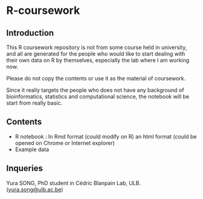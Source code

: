 # R-coursework

## Introduction

This R coursework repository is not from some course held in university, and all are generated for the people who would like to start dealing with their own data on R by themselves, especially the lab where I am working now.

Please do not copy the contents or use it as the material of coursework. 

Since it really targets the people who does not have any background of bioinformatics, statistics and computational science, the notebook will be start from really basic. 

## Contents

  - R notebook : In Rmd format (could modify on R) an html format (could be opened on Chrome or Internet explorer)
  - Example data
  
## Inqueries

Yura SONG, PhD student in Cédric Blanpain Lab, ULB. (yura.song@ulb.ac.be)
